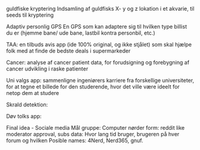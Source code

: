 guldfiske kryptering
  Indsamling af guldfisks X- y og z lokation i et akvarie, til seeds til kryptering

Adaptiv personlig GPS
  En GPS som kan adaptere sig til hvilken type billist du er (hjemme bane/ ude bane, lastbil kontra personbil, etc.)

TAA:
  en tilbuds avis app (ide 100% original, og ikke stjålet) som skal hjælpe folk med at finde de bedste deals i supermarkeder

Cancer:
  analyse af cancer patient data, for forudsigning og forebygning af cancer udvikling i raske patienter

Uni valgs app:
  sammenligne ingeniørers karriere fra forskellige universiteter, for at tegne et billede for den studerende, hvor det ville være ideelt for netop dem at studere


Skrald detektion: 

Døv tolks app: 

Final idea - Sociale media 
Mål gruppe: Computer nørder 
form: reddit like moderator approval, subs
data: Hvor lang tid bruger, brugeren på hver forum og hvilken 
Posible names: 4Nerd, Nerd365, gnuf. 
